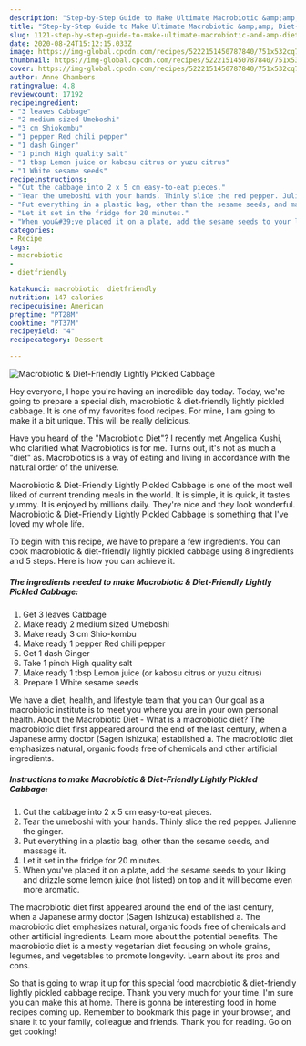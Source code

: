```yaml
---
description: "Step-by-Step Guide to Make Ultimate Macrobiotic &amp;amp; Diet-Friendly Lightly Pickled Cabbage"
title: "Step-by-Step Guide to Make Ultimate Macrobiotic &amp;amp; Diet-Friendly Lightly Pickled Cabbage"
slug: 1121-step-by-step-guide-to-make-ultimate-macrobiotic-and-amp-diet-friendly-lightly-pickled-cabbage
date: 2020-08-24T15:12:15.033Z
image: https://img-global.cpcdn.com/recipes/5222151450787840/751x532cq70/macrobiotic-diet-friendly-lightly-pickled-cabbage-recipe-main-photo.jpg
thumbnail: https://img-global.cpcdn.com/recipes/5222151450787840/751x532cq70/macrobiotic-diet-friendly-lightly-pickled-cabbage-recipe-main-photo.jpg
cover: https://img-global.cpcdn.com/recipes/5222151450787840/751x532cq70/macrobiotic-diet-friendly-lightly-pickled-cabbage-recipe-main-photo.jpg
author: Anne Chambers
ratingvalue: 4.8
reviewcount: 17192
recipeingredient:
- "3 leaves Cabbage"
- "2 medium sized Umeboshi"
- "3 cm Shiokombu"
- "1 pepper Red chili pepper"
- "1 dash Ginger"
- "1 pinch High quality salt"
- "1 tbsp Lemon juice or kabosu citrus or yuzu citrus"
- "1 White sesame seeds"
recipeinstructions:
- "Cut the cabbage into 2 x 5 cm easy-to-eat pieces."
- "Tear the umeboshi with your hands. Thinly slice the red pepper. Julienne the ginger."
- "Put everything in a plastic bag, other than the sesame seeds, and massage it."
- "Let it set in the fridge for 20 minutes."
- "When you&#39;ve placed it on a plate, add the sesame seeds to your liking and drizzle some lemon juice (not listed) on top and it will become even more aromatic."
categories:
- Recipe
tags:
- macrobiotic
- 
- dietfriendly

katakunci: macrobiotic  dietfriendly 
nutrition: 147 calories
recipecuisine: American
preptime: "PT28M"
cooktime: "PT37M"
recipeyield: "4"
recipecategory: Dessert

---
```



![Macrobiotic &amp; Diet-Friendly Lightly Pickled Cabbage](https://img-global.cpcdn.com/recipes/5222151450787840/751x532cq70/macrobiotic-diet-friendly-lightly-pickled-cabbage-recipe-main-photo.jpg)

Hey everyone, I hope you're having an incredible day today. Today, we're going to prepare a special dish, macrobiotic &amp; diet-friendly lightly pickled cabbage. It is one of my favorites food recipes. For mine, I am going to make it a bit unique. This will be really delicious.

Have you heard of the &#34;Macrobiotic Diet&#34;? I recently met Angelica Kushi, who clarified what Macrobiotics is for me. Turns out, it&#39;s not as much a &#34;diet&#34; as. Macrobiotics is a way of eating and living in accordance with the natural order of the universe.

Macrobiotic &amp; Diet-Friendly Lightly Pickled Cabbage is one of the most well liked of current trending meals in the world. It is simple, it is quick, it tastes yummy. It is enjoyed by millions daily. They're nice and they look wonderful. Macrobiotic &amp; Diet-Friendly Lightly Pickled Cabbage is something that I've loved my whole life.


To begin with this recipe, we have to prepare a few ingredients. You can cook macrobiotic &amp; diet-friendly lightly pickled cabbage using 8 ingredients and 5 steps. Here is how you can achieve it.

<!--inarticleads1-->

##### The ingredients needed to make Macrobiotic &amp; Diet-Friendly Lightly Pickled Cabbage:

1. Get 3 leaves Cabbage
1. Make ready 2 medium sized Umeboshi
1. Make ready 3 cm Shio-kombu
1. Make ready 1 pepper Red chili pepper
1. Get 1 dash Ginger
1. Take 1 pinch High quality salt
1. Make ready 1 tbsp Lemon juice (or kabosu citrus or yuzu citrus)
1. Prepare 1 White sesame seeds


We have a diet, health, and lifestyle team that you can Our goal as a macrobiotic institute is to meet you where you are in your own personal health. About the Macrobiotic Diet - What is a macrobiotic diet? The macrobiotic diet first appeared around the end of the last century, when a Japanese army doctor (Sagen Ishizuka) established a. The macrobiotic diet emphasizes natural, organic foods free of chemicals and other artificial ingredients. 

<!--inarticleads2-->

##### Instructions to make Macrobiotic &amp; Diet-Friendly Lightly Pickled Cabbage:

1. Cut the cabbage into 2 x 5 cm easy-to-eat pieces.
1. Tear the umeboshi with your hands. Thinly slice the red pepper. Julienne the ginger.
1. Put everything in a plastic bag, other than the sesame seeds, and massage it.
1. Let it set in the fridge for 20 minutes.
1. When you&#39;ve placed it on a plate, add the sesame seeds to your liking and drizzle some lemon juice (not listed) on top and it will become even more aromatic.


The macrobiotic diet first appeared around the end of the last century, when a Japanese army doctor (Sagen Ishizuka) established a. The macrobiotic diet emphasizes natural, organic foods free of chemicals and other artificial ingredients. Learn more about the potential benefits. The macrobiotic diet is a mostly vegetarian diet focusing on whole grains, legumes, and vegetables to promote longevity. Learn about its pros and cons. 

So that is going to wrap it up for this special food macrobiotic &amp; diet-friendly lightly pickled cabbage recipe. Thank you very much for your time. I'm sure you can make this at home. There is gonna be interesting food in home recipes coming up. Remember to bookmark this page in your browser, and share it to your family, colleague and friends. Thank you for reading. Go on get cooking!
